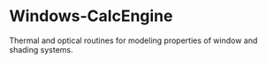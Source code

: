 # Windows-CalcEngine
Thermal and optical routines for modeling properties of window and shading systems.
